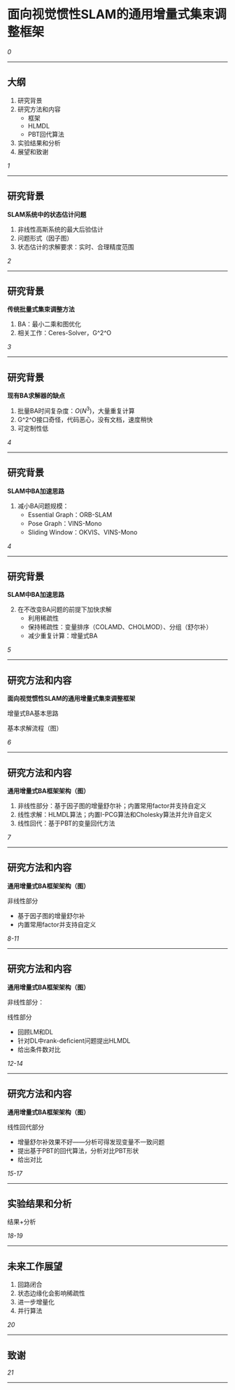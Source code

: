 # 面向视觉惯性SLAM的通用增量式集束调整框架



_0_

---

## 大纲

1. 研究背景
2. 研究方法和内容
    - 框架
    - HLMDL
    - PBT回代算法
3. 实验结果和分析
4. 展望和致谢



_1_

---

## 研究背景

__SLAM系统中的状态估计问题__

1. 非线性高斯系统的最大后验估计
2. 问题形式（因子图）
3. 状态估计的求解要求：实时、合理精度范围



_2_

---

## 研究背景

__传统批量式集束调整方法__

1. BA：最小二乘和图优化
2. 相关工作：Ceres-Solver，G^2^O



_3_

___

## 研究背景

__现有BA求解器的缺点__

1. 批量BA时间复杂度：$O(N^3)​$，大量重复计算
2. G^2^O接口奇怪，代码恶心，没有文档，速度稍快
3. 可定制性低



_4_

---

## 研究背景

__SLAM中BA加速思路__

1. 减小BA问题规模：
    - Essential Graph：ORB-SLAM
    - Pose Graph：VINS-Mono
    - Sliding Window：OKVIS、VINS-Mono



_4_

---

## 研究背景

__SLAM中BA加速思路__

2. 在不改变BA问题的前提下加快求解
    - 利用稀疏性
    - 保持稀疏性：变量排序（COLAMD、CHOLMOD）、分组（舒尔补）
    - 减少重复计算：增量式BA



_5_

---

## 研究方法和内容

__面向视觉惯性SLAM的通用增量式集束调整框架__

增量式BA基本思路

基本求解流程（图）



_6_

---

## 研究方法和内容

__通用增量式BA框架架构（图）__

1. 非线性部分：基于因子图的增量舒尔补；内置常用factor并支持自定义
2. 线性求解：HLMDL算法；内置I-PCG算法和Cholesky算法并允许自定义
3. 线性回代：基于PBT的变量回代方法



_7_

---

## 研究方法和内容

__通用增量式BA框架架构（图）__

非线性部分

- 基于因子图的增量舒尔补
- 内置常用factor并支持自定义



_8-11_

---

## 研究方法和内容

__通用增量式BA框架架构（图）__

非线性部分：

线性部分

- 回顾LM和DL
- 针对DL中rank-deficient问题提出HLMDL
- 给出条件数对比



_12-14_

---

## 研究方法和内容

__通用增量式BA框架架构（图）__

线性回代部分

- 增量舒尔补效果不好——分析可得发现变量不一致问题
- 提出基于PBT的回代算法，分析对比PBT形状
- 给出对比



_15-17_

---

##  实验结果和分析

结果+分析

_18-19_

---

## 未来工作展望

1. 回路闭合
2. 状态边缘化会影响稀疏性
3. 进一步增量化
4. 并行算法



_20_

---

## 致谢



_21_

---